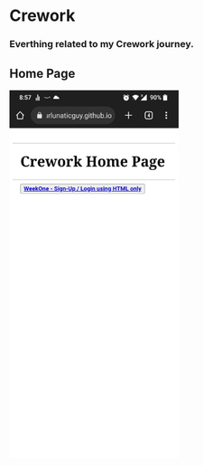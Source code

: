 # Crework 
### Everthing related to my Crework journey.

## Home Page
<img src="./images/Crework_main_ss.jpeg" width="300px">